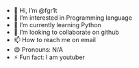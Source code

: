 - 👋 Hi, I’m @fgr1t
- 👀 I’m interested in Programming language
- 🌱 I’m currently learning Python
- 💞️ I’m looking to collaborate on github
- 📫 How to reach me on email
- 😄 Pronouns: N/A
- ⚡ Fun fact: I am youtuber

<!---
fgr1t/fgr1t is a ✨ special ✨ repository because its `README.md` (this file) appears on your GitHub profile.
You can click the Preview link to take a look at your changes.
--->
